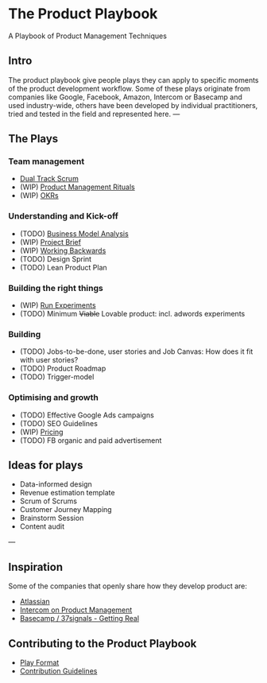 # The Product Playbook
A Playbook of Product Management Techniques

## Intro
The product playbook give people plays they can apply to specific moments of the product development workflow. Some of these plays originate from companies like Google, Facebook, Amazon, Intercom or Basecamp and used industry-wide, others have been developed by individual practitioners, tried and tested in the field and represented here.
—

## The Plays
### Team management
* [Dual Track Scrum](/plays/dual-track-scrum.md)
* (WIP) [Product Management Rituals](/plays/product-management-rituals.md)
* (WIP) [OKRs](/plays/okr.md)

### Understanding and Kick-off
* (TODO) [Business Model Analysis](/plays/business-model-analysis.md)
* (WIP) [Project Brief](/plays/project-brief.md)
* (WIP) [Working Backwards](/plays/working-backwards.md)
* (TODO) Design Sprint
* (TODO) Lean Product Plan

### Building the right things
* (WIP) [Run Experiments](/plays/run-experiments.md)
* (TODO) Minimum ~~Viable~~ Lovable product: incl. adwords experiments

### Building
* (TODO) Jobs-to-be-done, user stories and Job Canvas: How does it fit with user stories?
* (TODO) Product Roadmap
* (TODO) Trigger-model

### Optimising and growth
* (TODO) Effective Google Ads campaigns
* (TODO) SEO Guidelines
* (WIP) [Pricing](/plays/pricing.md)
* (TODO) FB organic and paid advertisement

## Ideas for plays
* Data-informed design 
* Revenue estimation template
* Scrum of Scrums
* Customer Journey Mapping
* Brainstorm Session
* Content audit

—
## Inspiration
Some of the companies that openly share how they develop product are:
* [Atlassian](https://www.atlassian.com/team-playbook/plays)
* [Intercom on Product Management](https://www.intercom.com/books/product-management)
* [Basecamp / 37signals - Getting Real](https://basecamp.com/about/books/Getting%20Real.pdf)


## Contributing to the Product Playbook
* [Play Format](/template.md)
* [Contribution Guidelines](/CONTRIBUTING.md)
